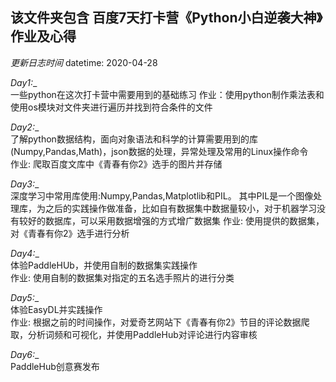 ## 该文件夹包含 百度7天打卡营《Python小白逆袭大神》作业及心得  

*更新日志时间*
datetime: 2020-04-28

__Day1_:__   
一些python在这次打卡营中需要用到的基础练习
作业：使用python制作乘法表和使用os模块对文件夹进行遍历并找到符合条件的文件  

__Day2_:__  
了解python数据结构，面向对象语法和科学的计算需要用到的库(Numpy,Pandas,Math)，json数据的处理，异常处理及常用的Linux操作命令  
作业: 爬取百度文库中《青春有你2》选手的图片并存储  

__Day3_:__  
深度学习中常用库使用:Numpy,Pandas,Matplotlib和PIL。
其中PIL是一个图像处理库，为之后的实践操作做准备，比如自有数据集中数据量较小，对于机器学习没有较好的数据库，可以采用数据增强的方式增广数据集
作业: 使用提供的数据集，对《青春有你2》选手进行分析  

__Day4_:__  
体验PaddleHUb，并使用自制的数据集实践操作  
作业: 使用自制的数据集对指定的五名选手照片的进行分类  

__Day5_:__  
体验EasyDL并实践操作  
作业: 根据之前的时间操作，对爱奇艺网站下《青春有你2》节目的评论数据爬取，分析词频和可视化，并使用PaddleHub对评论进行内容审核  

__Day6_:__  
PaddleHub创意赛发布

